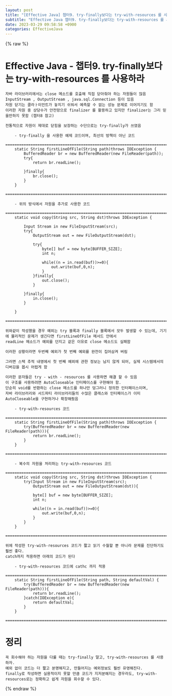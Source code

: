 ```yaml
---  
layout: post  
title: "[Effective Java] 챕터9. try-finally보다는 try-with-resources 를 사용하라"  
subtitle: "Effective Java 챕터9. try-finally보다는 try-with-resources 를 사용하라"  
date: 2023-03-29 09:58:58 +0900  
categories: EffectiveJava  
---  
```

{% raw %}  
# Effective Java - 챕터9. try-finally보다는 try-with-resources 를 사용하라  
  
	자바 라이브러리에서는 close 메소드를 호출해 직접 닫아줘야 하는 자원들이 많음  
	InputStream , OutputStream , java.sql.Connection 등이 있음  
	자원 닫기는 클라ㅏ이언트가 놓치기 쉬워서 예측할 수 없는 성능 문제로 이어지기도 함  
	이러한 자원 중 상당수가 안전망으로 finalizer 를 활용하고 있지만 finalizer는 그리 믿을만하지 못함 (챕터8 참고)  
  
	전통적으로 자원이 제대로 닫힘을 보장하는 수단으로는 try-finally가 쓰였음  
  
		- try-finally 을 사용한 예제 코드이며, 최선의 방책이 아닌 코드  
		=================================================================================================================  
		static String firstLineOfFile(String path)throws IOException {  
			BufferedReader br = new BufferedReader(new FileReader(path));  
			try{  
				return br.readLine();  
  
			}finally{  
				br.close();  
			}  
		}  
		=================================================================================================================  
  
		- 위의 방식에서 자원을 추가로 사용한 코드  
		=================================================================================================================  
		static void copy(String src, String dst)throws IOException {  
  
			Input Stream in new FileInputStream(src);  
			try{  
				OutputStream out = new FileOutputStream(dst);  
  
				try{  
					byte[] buf = new byte[BUFFER_SIZE];  
					int n;  
  
					while((n = in.read(buf))>=0){  
						out.write(buf,0,n);  
					}  
				}finally{  
					out.close();  
				}  
  
			}finally{  
				in.close();  
			}  
  
		}  
		=================================================================================================================  
  
	위와같이 작성했을 경우 예외는 try 블록과 finally 블록에서 모두 발생할 수 있는데, 기기에 물리적인 문제가 생긴다면 firstLineOfFile 메서드 안에서  
	readLine 메소드가 예외를 던지고 같은 이유로 close 메소드도 실패함  
  
	이러한 상황이라면 두번째 예외가 첫 번째 예외를 완전이 집어삼켜 버림  
  
	그러면 스택 추적 내영에서 첫 번째 예외에 관한 정보는 남지 않게 되어, 실제 시스템에서의 디버깅을 몹시 어렵게 함  
  
	이러한 문자들은 try - with - resources 를 사용하면 해결 할 수 있음  
	이 구조를 사용하려면 AutoCloseable 인터페이스를 구현해야 함.  
	단순히 void를 반환하는 close 메소드를 하나만 덩그러니 정의한 인터페이스이며,  
	자바 라이브러리와 서드파티 라이브러리들의 수많은 클래스와 인터페이스가 이미 AutoCloseable을 구현하거나 확장해줬음  
  
		- try-with-resources 코드  
		=================================================================================================================  
		static String firstLineOfFile(String path)throws IOException {  
			try(BufferedReader br = new BufferedReader(new FileReader(path))){  
				return br.readLine();  
			}  
		}  
		=================================================================================================================  
  
		- 복수의 자원을 처리하는 try-with-resources 코드  
		=================================================================================================================  
		static void copy(String src, String dst)throws IOException {  
			try(Input Stream in new FileInputStream(src);  
				OutputStream out = new FileOutputStream(dst)){  
  
				byte[] buf = new byte[BUFFER_SIZE];  
				int n;  
  
				while((n = in.read(buf))>=0){  
					out.write(buf,0,n);  
				}  
			}  
		}  
		=================================================================================================================  
  
	위에 작성한 try-with-resources 코드가 짧고 읽기 수월할 뿐 아니라 문제를 진단하기도 훨씬 좋다.  
	catch까지 적용하면 아래의 코드가 된다  
  
		- try-with-resources 코드에 cathc 까지 적용  
		=================================================================================================================  
		static String firstLineOfFile(String path, String defaultVal) {  
			try(BufferedReader br = new BufferedReader(new FileReader(path))){  
				return br.readLine();  
			}catch(IOException e){  
				return defaultVal;  
			}  
		}  
		=================================================================================================================  
  
# 정리  
	꼭 회수해야 하는 자원을 다룰 때는 try-finally 말고, try-with-resources 를 사용하자.  
	예외 없이 코드는 더 짧고 분명해지고, 만들어지는 예외정보도 훨씬 유영해진다.  
	finally로 작성하면 실용적이지 못할 만큼 코드가 지저분해지는 경우라도, try-with-resources로는 정확하고 쉽게 자원을 회수할 수 있다.  
{% endraw %}
